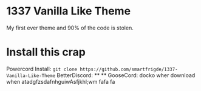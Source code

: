 # 1337 Vanilla Like Theme
My first ever theme and 90% of the code is stolen.

# Install this crap
Powercord Install: `git clone https://github.com/smartfrigde/1337-Vanilla-Like-Theme`
BetterDiscord: ** **
GooseCord: docko wher download when
atadgfzsdafnhguiwAsfjkhl;wm
fafa
fa
